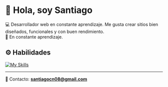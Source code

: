 # 👋 Hola, soy Santiago

💻 Desarrollador web en constante aprendizaje. Me gusta crear sitios bien diseñados, funcionales y con buen rendimiento.  
🧠 En constante aprendizaje.

## ⚙️ Habilidades
[![My Skills](https://skillicons.dev/icons?i=html,css,js,tailwind,astro,firebase,python,git,github,gitlab)](https://skillicons.dev)


---

📩 Contacto: **santiagocn08@gmail.com**
